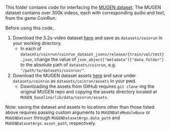 This folder contains code for interfacing the [MUGEN dataset](https://mugen-org.github.io). The MUGEN dataset contains over 300k videos, each with corresponding audio and text, from the game CoinRun.

Before using this code,

1. Download the 3.2s-video dataset [here](https://mugen-org.github.io/download) and save as `datasets/coinrun` in your working directory.
    * In each of `datasets/coinrun/coinrun_dataset_jsons/release/{train/val/test}.json`, change the value of `json_object["metadata"]["data_folder"]` to the absolute path of `datasets/coinrun`, e.g. `"/path/to/datasets/coinrun/"`.
2. Download the MUGEN dataset assets [here](https://github.com/mugen-org/MUGEN_baseline/tree/main/lib/data/coinrun/assets) and save under `datasets/coinrun` as `datasets/coinrun/assets` in your pwd.
    * Downloading the assets from GitHub requires `git clone`-ing the original MUGEN repo and copying the assets directory located at `MUGEN_baseline/lib/data/coinrun/assets`.

Note: saving the dataset and assets to locations other than those listed above requires passing custom arguments to `MUGENDataModuleBase` or `MUGENDataset` through `MUGENDatasetArgs.data_path` and `MUGENDatasetArgs.asset_path`, respectively.
